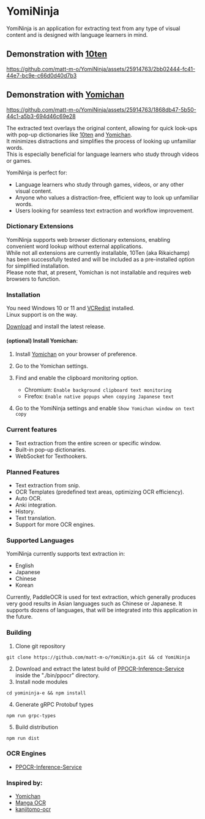 # YomiNinja

YomiNinja is an application for extracting text from any type of visual content and is designed with language learners in mind.


## Demonstration with [10ten](https://github.com/birchill/10ten-ja-reader)

https://github.com/matt-m-o/YomiNinja/assets/25914763/2bb02444-fc41-44e7-bc9e-c66d0d40d7b3

## Demonstration with [Yomichan](https://github.com/FooSoft/yomichan)

https://github.com/matt-m-o/YomiNinja/assets/25914763/1868db47-5b50-44c1-a5b3-694d46c69e28


The extracted text overlays the original content, allowing for quick look-ups with pop-up dictionaries like [10ten](https://github.com/birchill/10ten-ja-reader) and [Yomichan](https://github.com/FooSoft/yomichan). <br>
It minimizes distractions and simplifies the process of looking up unfamiliar words. <br>
This is especially beneficial for language learners who study through videos or games.  


YomiNinja is perfect for:

- Language learners who study through games, videos, or any other visual content.
- Anyone who values a distraction-free, efficient way to look up unfamiliar words.
- Users looking for seamless text extraction and workflow improvement.

### Dictionary Extensions
YomiNinja supports web browser dictionary extensions, enabling convenient word lookup without external applications. <br>
While not all extensions are currently installable, 10Ten (aka Rikaichamp) has been successfully tested and will be included as a pre-installed option for simplified installation. <br>
Please note that, at present, Yomichan is not installable and requires web browsers to function.

### Installation

You need Windows 10 or 11 and [VCRedist](https://www.techpowerup.com/download/visual-c-redistributable-runtime-package-all-in-one/) installed. <br>
Linux support is on the way.

[Download](https://github.com/matt-m-o/YomiNinja/releases) and install the latest release. <br>

#### (optional) Install Yomichan:
1. Install [Yomichan](https://foosoft.net/projects/yomichan/) on your browser of preference.
2. Go to the Yomichan settings.
3. Find and enable the clipboard monitoring option.

   - Chromium: `Enable background clipboard text monitoring`
   - Firefox: `Enable native popups when copying Japanese text`
4. Go to the YomiNinja settings and enable ```Show Yomichan window on text copy```


### Current features

- Text extraction from the entire screen or specific window.
- Built-in pop-up dictionaries.
- WebSocket for Texthookers.


### Planned Features

- Text extraction from snip.
- OCR Templates (predefined text areas, optimizing OCR efficiency).
- Auto OCR.
- Anki integration.
- History.
- Text translation.
- Support for more OCR engines.


### Supported Languages

YomiNinja currently supports text extraction in:

- English
- Japanese
- Chinese
- Korean

Currently, PaddleOCR is used for text extraction, which generally produces very good results in Asian languages such as Chinese or Japanese.
It supports dozens of languages, that will be integrated into this application in the future. <br>

### Building
1. Clone git repository
```commandline
git clone https://github.com/matt-m-o/YomiNinja.git && cd YomiNinja
```
2. Download and extract the latest build of [PPOCR-Inference-Service](https://github.com/matt-m-o/PPOCR-Inference-Service) inside the "./bin/ppocr" directory.
3. Install node modules
```commandline
cd yomininja-e && npm install
```
4. Generate gRPC Protobuf types
```commandline
npm run grpc-types
```
5. Build distribution
```commandline
npm run dist
```
   
### OCR Engines

- [PPOCR-Inference-Service](https://github.com/matt-m-o/PPOCR-Inference-Service)

### Inspired by:
- [Yomichan](https://github.com/FooSoft/yomichan)
- [Manga OCR](https://github.com/kha-white/manga-ocr)
- [kanjitomo-ocr](https://github.com/sakarika/kanjitomo-ocr)